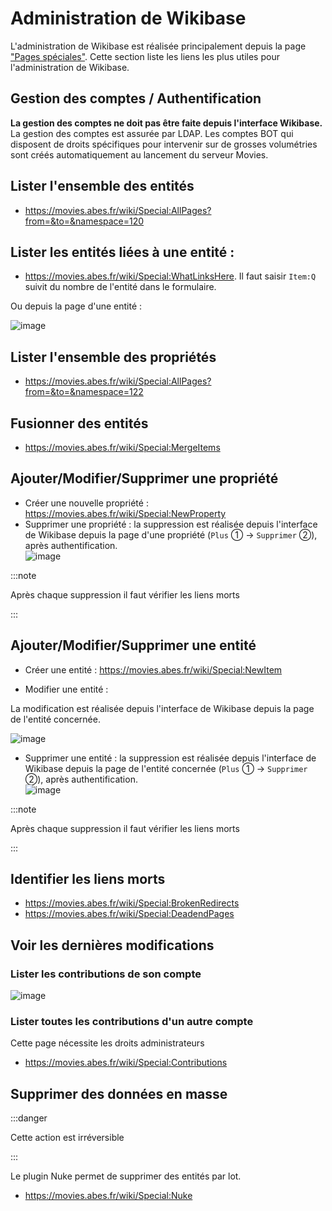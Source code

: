 # Administration de Wikibase

L'administration de Wikibase est réalisée principalement depuis la page ["Pages spéciales"](https://movies.abes.fr/wiki/Special:SpecialPages). Cette section liste les liens les plus utiles pour l'administration de Wikibase.

## Gestion des comptes / Authentification

**La gestion des comptes ne doit pas être faite depuis l'interface Wikibase.** La gestion des comptes est assurée par LDAP. Les comptes BOT qui disposent de droits spécifiques pour intervenir sur de grosses volumétries sont créés automatiquement au lancement du serveur Movies.

## Lister l'ensemble des entités

* https://movies.abes.fr/wiki/Special:AllPages?from=&to=&namespace=120

## Lister les entités liées à une entité :

* https://movies.abes.fr/wiki/Special:WhatLinksHere. Il faut saisir `Item:Q` suivit du nombre de l'entité dans le formulaire.

Ou depuis la page d'une entité :

![image](https://github.com/abes-esr/movies-documentation/assets/60341438/ebd6a1f2-fd55-4d92-b0c2-ee09df849f1b)

## Lister l'ensemble des propriétés

* https://movies.abes.fr/wiki/Special:AllPages?from=&to=&namespace=122

## Fusionner des entités

* https://movies.abes.fr/wiki/Special:MergeItems

## Ajouter/Modifier/Supprimer une propriété

* Créer une nouvelle propriété : https://movies.abes.fr/wiki/Special:NewProperty
* Supprimer une propriété : la suppression est réalisée depuis l'interface de Wikibase depuis la page d'une propriété (`Plus` ① -> `Supprimer` ②), après authentification.\
![image](https://github.com/abes-esr/movies-documentation/assets/60341438/c3dde97a-a8b3-4984-8b8c-c81033c8ccd4)


:::note

Après chaque suppression il faut vérifier les liens morts

:::

## Ajouter/Modifier/Supprimer une entité

* Créer une entité : https://movies.abes.fr/wiki/Special:NewItem

* Modifier une entité :

La modification est réalisée depuis l'interface de Wikibase depuis la page de l'entité concernée.

![image](https://github.com/abes-esr/movies-documentation/assets/60341438/c56e7ad2-25e4-48ad-8c14-5dee893ad649)

* Supprimer une entité : la suppression est réalisée depuis l'interface de Wikibase depuis la page de l'entité concernée (`Plus` ① -> `Supprimer` ②), après authentification.\
![image](https://github.com/abes-esr/movies-documentation/assets/60341438/6d8dfed5-4f0d-48a8-bafa-14b69ccb9ed2)


:::note

Après chaque suppression il faut vérifier les liens morts

:::

## Identifier les liens morts

* https://movies.abes.fr/wiki/Special:BrokenRedirects
* https://movies.abes.fr/wiki/Special:DeadendPages

## Voir les dernières modifications

### Lister les contributions de son compte

![image](https://github.com/abes-esr/movies-documentation/assets/60341438/74e8b466-ad7d-485e-8409-b27591371773)

### Lister toutes les contributions d'un autre compte

Cette page nécessite les droits administrateurs

* https://movies.abes.fr/wiki/Special:Contributions

## Supprimer des données en masse

:::danger

Cette action est irréversible

:::

Le plugin Nuke permet de supprimer des entités par lot.

* https://movies.abes.fr/wiki/Special:Nuke
